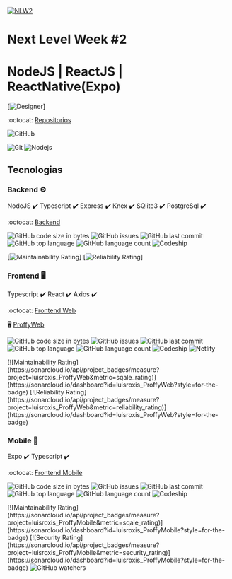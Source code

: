
[![NLW2](https://github.com/HigorSnt/proffy/blob/master/.github/logo.svg)](https://github.com/luisroxis/Proffy)

# Next Level Week #2
# NodeJS | ReactJS | ReactNative(Expo)

[![Designer](https://github.com/HigorSnt/proffy/blob/master/.github/design.png)]

:octocat: [Repositorios](https://github.com/luisroxis/Proffy)

<p>
  <img alt="GitHub" src="https://img.shields.io/github/license/luisroxis/Proffy?style=for-the-badge"></p>

<p> <img alt="Git" src="https://img.shields.io/badge/-Git-F05032?style=flat-square&logo=git&logoColor=white?style=for-the-badge" /> <img alt="Nodejs" src="https://img.shields.io/badge/-Nodejs-43853d?style=flat-square&logo=Node.js&logoColor=white?style=for-the-badge" /> 
</p>

## Tecnologias

### Backend :gear:

  NodeJS :heavy_check_mark:
  Typescript :heavy_check_mark:
  Express :heavy_check_mark:
  Knex :heavy_check_mark:
  SQlite3 :heavy_check_mark:
  PostgreSql :heavy_check_mark:

 :octocat: [Backend](https://github.com/luisroxis/ProffyBack)

  <p>
    <img alt="GitHub code size in bytes" src="https://img.shields.io/github/languages/code-size/luisroxis/ProffyBack?style=for-the-badge"> 
    <img alt="GitHub issues" src="https://img.shields.io/github/issues/luisroxis/ProffyBack?style=for-the-badge"> 
    <img alt="GitHub last commit" src="https://img.shields.io/github/last-commit/luisroxis/ProffyBack?style=for-the-badge"> 
    <img alt="GitHub top language" src="https://img.shields.io/github/languages/top/luisroxis/ProffyBack?style=for-the-badge"> 
    <img alt="GitHub language count" src="https://img.shields.io/github/languages/count/luisroxis/ProffyBack?style=for-the-badge"> 
    <img alt="Codeship" src="https://img.shields.io/codeship/ba7880e6-9a53-47fe-ae05-3a750bdf4db4?style=for-the-badge">
  </p> 

[![Maintainability Rating](https://sonarcloud.io/api/project_badges/measure?project=luisroxis_ProffyBack&metric=sqale_rating?style=for-the-badge)] 
[![Reliability Rating](https://sonarcloud.io/api/project_badges/measure?project=luisroxis_ProffyBack&metric=reliability_rating?style=for-the-badge)]


### Frontend :desktop_computer:

Typescript :heavy_check_mark:
React :heavy_check_mark:
Axios :heavy_check_mark:

 :octocat: [Frontend Web](https://github.com/luisroxis/ProffyWeb)

 :desktop_computer: [ProffyWeb](https://swap-proffyweb.netlify.app)

  <p>
    <img alt="GitHub code size in bytes" src="https://img.shields.io/github/languages/code-size/luisroxis/ProffyWeb?style=for-the-badge"> 
    <img alt="GitHub issues" src="https://img.shields.io/github/issues/luisroxis/ProffyWeb?style=for-the-badge"> 
    <img alt="GitHub last commit" src="https://img.shields.io/github/last-commit/luisroxis/ProffyWeb?style=for-the-badge"> 
    <img alt="GitHub top language" src="https://img.shields.io/github/languages/top/luisroxis/ProffyWeb?style=for-the-badge"> 
    <img alt="GitHub language count" src="https://img.shields.io/github/languages/count/luisroxis/ProffyWeb?style=for-the-badge"> 
  <img alt="Codeship" src="https://img.shields.io/codeship/a52ebf01-fbe9-4327-9bc9-6b5a7aa03e68?style=for-the-badge"> 
  <img alt="Netlify" src="https://img.shields.io/netlify/1a6dc78e-ad54-491d-989c-1699dd5a9d59?style=for-the-badge">
  </p> 
[![Maintainability Rating](https://sonarcloud.io/api/project_badges/measure?project=luisroxis_ProffyWeb&metric=sqale_rating)](https://sonarcloud.io/dashboard?id=luisroxis_ProffyWeb?style=for-the-badge) 
[![Reliability Rating](https://sonarcloud.io/api/project_badges/measure?project=luisroxis_ProffyWeb&metric=reliability_rating)](https://sonarcloud.io/dashboard?id=luisroxis_ProffyWeb?style=for-the-badge)


### Mobile :iphone:

  Expo :heavy_check_mark:
  Typescript :heavy_check_mark:

:octocat: [Frontend Mobile](https://github.com/luisroxis/ProffyMobile)

  <p>
    <img alt="GitHub code size in bytes" src="https://img.shields.io/github/languages/code-size/luisroxis/ProffyMobile?style=for-the-badge"> 
    <img alt="GitHub issues" src="https://img.shields.io/github/issues/luisroxis/ProffyMobile?style=for-the-badge"> 
    <img alt="GitHub last commit" src="https://img.shields.io/github/last-commit/luisroxis/ProffyMobile?style=for-the-badge"> 
    <img alt="GitHub top language" src="https://img.shields.io/github/languages/top/luisroxis/ProffyMobile?style=for-the-badge"> 
    <img alt="GitHub language count" src="https://img.shields.io/github/languages/count/luisroxis/ProffyMobile?style=for-the-badge"> 
    <img alt="Codeship" src="https://img.shields.io/codeship/45727e3d-24cf-4746-9b0d-68ec8093338e?style=for-the-badge"> 
  </p>
[![Maintainability Rating](https://sonarcloud.io/api/project_badges/measure?project=luisroxis_ProffyMobile&metric=sqale_rating)](https://sonarcloud.io/dashboard?id=luisroxis_ProffyMobile?style=for-the-badge) 
[![Security Rating](https://sonarcloud.io/api/project_badges/measure?project=luisroxis_ProffyMobile&metric=security_rating)](https://sonarcloud.io/dashboard?id=luisroxis_ProffyMobile?style=for-the-badge)


<img alt="GitHub watchers" src="https://img.shields.io/github/watchers/luisroxis/Proffy?style=for-the-badge">